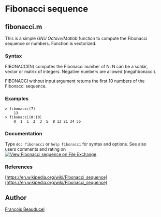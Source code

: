 # Fibonacci sequence
## fibonacci.m
This is a simple *GNU Octave/Matlab* function to compute the Fibonacci sequence or numbers. Function is vectorized.

### Syntax
FIBONACCI(N) computes the Fibonacci number of N. N can be a scalar, vector or matrix of integers. Negative numbers are allowed (negafibonacci).

FIBONACCI without input argument returns the first 10 numbers of the Fibonacci sequence.

### Examples
```
> fibonacci(7)
    13
> fibonacci(0:10)
    0  1  1  2  3  5  8 13 21 34 55
```
### Documentation
Type `doc fibonacci` or `help fibonacci` for syntax and options. See also users comments and rating on [![View Fibonacci sequence on File Exchange](https://www.mathworks.com/matlabcentral/images/matlab-file-exchange.svg)](https://fr.mathworks.com/matlabcentral/fileexchange/154632-fibonacci-sequence).

### References
[https://en.wikipedia.org/wiki/Fibonacci_sequence](https://en.wikipedia.org/wiki/Fibonacci_sequence)

## Author
[François Beauducel](https://github.com/beaudu)

